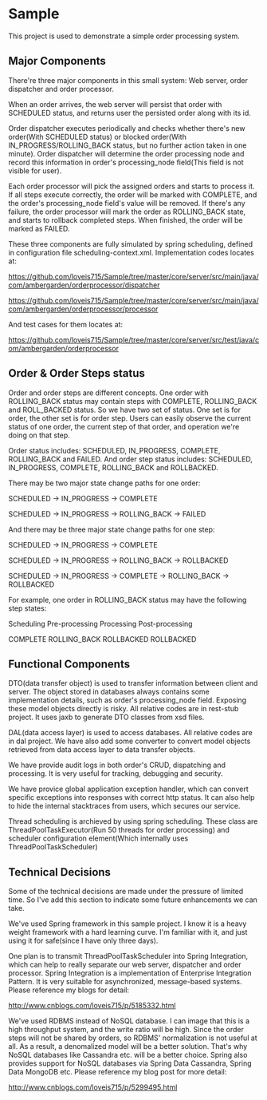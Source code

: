 # Sample
This project is used to demonstrate a simple order processing system.

## Major Components
There're three major components in this small system: Web server, order dispatcher and order processor.

When an order arrives, the web server will persist that order with SCHEDULED status, and returns user the persisted order along with its id.

Order dispatcher executes periodically and checks whether there's new order(With SCHEDULED status) or blocked order(With IN_PROGRESS/ROLLING_BACK status, but no further action taken in one minute). Order dispatcher will determine the order processing node and record this information in order's processing_node field(This field is not visible for user).

Each order processor will pick the assigned orders and starts to process it. If all steps execute correctly, the order will be marked with COMPLETE, and the order's processing_node field's value will be removed. If there's any failure, the order processor will mark the order as ROLLING_BACK state, and starts to rollback completed steps. When finished, the order will be marked as FAILED.

These three components are fully simulated by spring scheduling, defined in configuration file scheduling-context.xml. Implementation codes locates at:

https://github.com/loveis715/Sample/tree/master/core/server/src/main/java/com/ambergarden/orderprocessor/dispatcher

https://github.com/loveis715/Sample/tree/master/core/server/src/main/java/com/ambergarden/orderprocessor/processor

And test cases for them locates at:

https://github.com/loveis715/Sample/tree/master/core/server/src/test/java/com/ambergarden/orderprocessor

## Order & Order Steps status
Order and order steps are different concepts. One order with ROLLING_BACK status may contain steps with COMPLETE, ROLLING_BACK and ROLL_BACKED status. So we have two set of status. One set is for order, the other set is for order step. Users can easily observe the current status of one order, the current step of that order, and operation we're doing on that step.


Order status includes: SCHEDULED, IN_PROGRESS, COMPLETE, ROLLING_BACK and FAILED. And order step status includes: SCHEDULED, IN_PROGRESS, COMPLETE, ROLLING_BACK and ROLLBACKED.

There may be two major state change paths for one order:

SCHEDULED -> IN_PROGRESS -> COMPLETE

SCHEDULED -> IN_PROGRESS -> ROLLING_BACK -> FAILED

And there may be three major state change paths for one step:

SCHEDULED -> IN_PROGRESS -> COMPLETE

SCHEDULED -> IN_PROGRESS -> ROLLING_BACK -> ROLLBACKED

SCHEDULED -> IN_PROGRESS -> COMPLETE -> ROLLING_BACK -> ROLLBACKED


For example, one order in ROLLING_BACK status may have the following step states:

Scheduling    Pre-processing Processing     Post-processing

COMPLETE      ROLLING_BACK   ROLLBACKED     ROLLBACKED

## Functional Components
DTO(data transfer object) is used to transfer information between client and server. The object stored in databases always contains some implementation details, such as order's processing_node field. Exposing these model objects directly is risky. All relative codes are in rest-stub project. It uses jaxb to generate DTO classes from xsd files.

DAL(data access layer) is used to access databases. All relative codes are in dal project. We have also add some converter to convert model objects retrieved from data access layer to data transfer objects.

We have provide audit logs in both order's CRUD, dispatching and processing. It is very useful for tracking, debugging and security.

We have provice global application exception handler, which can convert specific exceptions into responses with correct http status. It can also help to hide the internal stacktraces from users, which secures our service.

Thread scheduling is archieved by using spring scheduling. These class are ThreadPoolTaskExecutor(Run 50 threads for order processing) and scheduler configuration element(Which internally uses ThreadPoolTaskScheduler)

## Technical Decisions
Some of the technical decisions are made under the pressure of limited time. So I've add this section to indicate some future enhancements we can take.

We've used Spring framework in this sample project. I know it is a heavy weight framework with a hard learning curve. I'm familiar with it, and just using it for safe(since I have only three days).

One plan is to transmit ThreadPoolTaskScheduler into Spring Integration, which can help to really separate our web server, dispatcher and order processor. Spring Integration is a implementation of Enterprise Integration Pattern. It is very suitable for asynchronized, message-based systems. Please reference my blogs for detail:

http://www.cnblogs.com/loveis715/p/5185332.html

We've used RDBMS instead of NoSQL database. I can image that this is a high throughput system, and the write ratio will be high. Since the order steps will not be shared by orders, so RDBMS' normalization is not useful at all. As a result, a denomalized model will be a better solution. That's why NoSQL databases like Cassandra etc. will be a better choice. Spring also provides support for NoSQL databases via Spring Data Cassandra, Spring Data MongoDB etc. Please reference my blog post for more detail:

http://www.cnblogs.com/loveis715/p/5299495.html